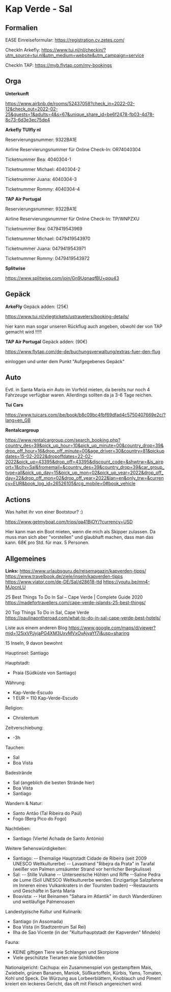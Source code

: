 # Kap Verde - Sal

## Formalien
EASE Einreiseformular: https://registration.cv.zetes.com/

CheckIn Arkefly: https://www.tui.nl/nl/checkin/?utm_source=tui.nl&utm_medium=website&utm_campaign=service

CheckIn TAP: https://myb.flytap.com/my-bookings

## Orga
**Unterkunft**

https://www.airbnb.de/rooms/52437058?check_in=2022-02-12&check_out=2022-02-25&guests=1&adults=4&s=67&unique_share_id=be6f2478-fb03-4d78-8c73-6d3e3ec75de4

**Arkefly TUIfly nl**

Reservierungsnummer: 9322BA1E

Airline Reservierungsnummer für Online Check-In: OR74040304

Ticketnummer Bea: 4040304-1

Ticketnummer Michael: 4040304-2

Ticketnummer Juana: 4040304-3

Ticketnummer Rommy: 4040304-4

**TAP Air Portugal**

Reservierungsnummer: 9322BA1E

Airline Reservierungsnummer für Online Check-In: TP/WNPZXU

Ticketnummer Bea: 0479419543969

Ticketnummer Michael: 0479419543970

Ticketnummer Juana: 0479419543971

Ticketnummer Rommy: 0479419543972

**Splitwise**

https://www.splitwise.com/join/Gn9UqnaqfBU+pqu43

## Gepäck
**ArkeFly** Gepäck adden: (25€)

https://www.tui.nl/vliegtickets/ustravelers/booking-details/

hier kann man sogar unseren Rückflug auch angeben, obwohl der von TAP gemacht wird !!!!!

**TAP Air Portugal** Gepäck adden: (90€)

https://www.flytap.com/de-de/buchungsverwaltung/extras-fuer-den-flug

einloggen und unter dem Punkt "Aufgegebenes Gepäck"

## Auto
Evtl. in Santa Maria ein Auto im Vorfeld mieten, da bereits nur noch 4 Fahrzeuge verfügbar waren. Allerdings sollten da ja 3-6 Tage reichen. 

**Tui Cars**

https://www.tuicars.com/ibe/book/b8c09bc4fbf69dfad4c5750407669e2c/?lang=en_GB

**Rentalcargroup**

https://www.rentalcargroup.com/search_booking.php?country_des=39&pick_up_hour=10&pick_up_minute=00&country_drop=39&drop_off_hour=16&drop_off_minute=00&age_driver=30&country=81&pickupdates=15-02-2022&dropoffdates=22-02-2022&pick_up=43395&drop_off=43395&discount_code=&shwtrw=&is_airport=1&city=Sal&fromemail=&country_des=39&country_drop=39&car_group_type=all&pick_up_day=15&pick_up_mon=02&pick_up_year=2022&drop_off_day=22&drop_off_mon=02&drop_off_year=2022&lan=en&only_trw=&currency=EUR&book_log_id=26526105&rcg_mobile=0#book_vehicle

## Actions
Was haltet ihr von einer Bootstour? :) 

https://www.getmyboat.com/trips/qa41BjOY/?currency=USD

Hier kann man ein Boot mieten, wenn die mich als Skipper zulassen. Da muss man sich aber "vorstellen" und glaubhaft machen, dass man das kann. 68€ pro Std. für max. 5 Personen.



## Allgemeines

**Links:**
https://www.urlaubsguru.de/reisemagazin/kapverden-tipps/
https://www.travelbook.de/ziele/inseln/kapverden-tipps
https://www.viator.com/de-DE/Sal/d28618-ttd
https://youtu.be/mn4-MJpcnLU

25 Best Things To Do In Sal – Cape Verde | Complete Guide 2020
https://madefortravellers.com/cape-verde-islands-25-best-things/

20 Top Things To Do in Sal, Cape Verde
https://paulinaontheroad.com/what-to-do-in-sal-cape-verde-best-hotels/

Liste aus einem anderen Blog
https://www.google.com/maps/d/viewer?mid=125ixVPJyjaPG4XM3UxvMVxOvAjyaYf7i&usp=sharing

15 Inseln, 9 davon bewohnt

Hauptinsel: Santiago

Hauptstadt:
- Praia (Südküste von Santiago)

Währung:
- Kap-Verde-Escudo
- 1 EUR = 110 Kap-Verde-Escudo

Religion:
- Christentum

Zeitverschiebung:
- -3h

Tauchen:
- Sal
- Boa Vista

Badestrände
- Sal (angeblich die besten Strände hier)
- Boa Vista
- Santiago

Wandern & Natur:
- Santo Antão (Tal Ribeira do Paúl)
- Fogo (Berg Pico do Fogo)

Nachtleben:
- Santiago (Viertel Achada de Santo António)

Weitere Sehenswürdigkeiten:
- Santiago:
 -- Ehemalige Hauptstadt Cidade de Ribeira (seit 2009 UNESCO Weltkulturerbe)
 -- Lavastrand "Ribejra da Prata" in Tarafal (weißer von Palmen umsäumter Strand vor herrlicher Bergkulisse) 
- Sal:
-- Stille Vulkane
-- Unterseeische Höhlen und Riffe
--Saline Pedra de Lume (Soll UNESCO Weltkulturerbe werden. Einzigartige Salzpfanne im Inneren eines Vulkankraters in der Touristen baden)
--Restaurants und Geschäfte in Santa Maria
- Boavista:
-- Hat Beinamen "Sahara im Atlantik" im durch Wanderdünen und weitläufige Palmenoasen

Landestypische Kultur und Kulinarik:
- Santiago (in Assomada)
- Boa Vista (in Stadtzentrum Sal Rei) 
- Ilha de Sao Vicente (in der "Kulturhauptstadt der Kapverden" Mindelo)

Fauna: 
- KEINE giftigen Tiere wie Schlangen und Skorpione
- Viele geschützte Tierarten wie Schildkröten

Nationalgericht: 
Cachupa: ein Zusammenspiel von gestampftem Mais, Zwiebeln, grünen Bananen, Maniok, Süßkartoffeln, Kürbis, Yams, Tomaten, Kohl und Speck. Die Würzung aus Lorbeerblättern, Knoblauch und Piment kreiert ein leckeres Gericht, das oft mit Fleisch angereichert wird.
